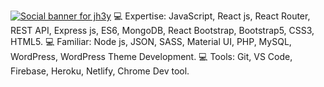 [![Social banner for jh3y](https://media-exp1.licdn.com/dms/image/C5616AQFFBe_MD4op1w/profile-displaybackgroundimage-shrink_350_1400/0/1619729660559?e=1625097600&v=beta&t=QbGmgut5V5-Awraj-CIMkRy6uWVM9iY_KNtn6Vj4j78)](https://ebrahim.xyz)
💻 Expertise: JavaScript, React js, React Router, REST API, Express js, ES6, MongoDB, React Bootstrap, Bootstrap5, CSS3, HTML5.
💻 Familiar: Node js, JSON, SASS, Material UI, PHP, MySQL, WordPress, WordPress Theme Development.
💻 Tools: Git, VS Code, Firebase, Heroku, Netlify, Chrome Dev tool.




